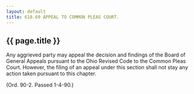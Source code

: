 ```yaml
---
layout: default 
title: 618.69 APPEAL TO COMMON PLEAS COURT.
---
```


{{ page.title }}
----------------

Any aggrieved party may appeal the decision and findings of the Board of
General Appeals pursuant to the Ohio Revised Code to the Common Pleas
Court. However, the filing of an appeal under this section shall not
stay any action taken pursuant to this chapter.

(Ord. 90-2. Passed 1-4-90.)
